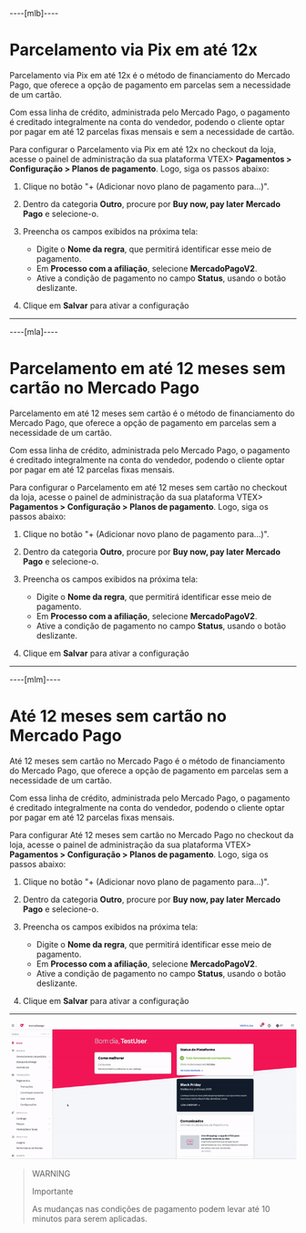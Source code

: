 ----[mlb]----
# Parcelamento via Pix em até 12x

Parcelamento via Pix em até 12x é o método de financiamento do Mercado Pago, que oferece a opção de pagamento em parcelas sem a necessidade de um cartão. 

Com essa linha de crédito, administrada pelo Mercado Pago, o pagamento é creditado integralmente na conta do vendedor, podendo o cliente optar por pagar em até 12 parcelas fixas mensais e sem a necessidade de cartão.

Para configurar o Parcelamento via Pix em até 12x no checkout da loja, acesse o painel de administração da sua plataforma VTEX> **Pagamentos > Configuração > Planos de pagamento**. Logo, siga os passos abaixo: 

1.  Clique no botão "+ (Adicionar novo plano de pagamento para...)". 
2. Dentro da categoria **Outro**, procure por **Buy now, pay later Mercado Pago** e selecione-o.
3. Preencha os campos exibidos na próxima tela: 
    * Digite o **Nome da regra**, que permitirá identificar esse meio de pagamento. 
    * Em **Processo com a afiliação**, selecione **MercadoPagoV2**. 
    * Ative a condição de pagamento no campo **Status**, usando o botão deslizante. 

4. Clique em **Salvar** para ativar a configuração

------------


----[mla]----
# Parcelamento em até 12 meses sem cartão no Mercado Pago

Parcelamento em até 12 meses sem cartão é o método de financiamento do Mercado Pago, que oferece a opção de pagamento em parcelas sem a necessidade de um cartão. 

Com essa linha de crédito, administrada pelo Mercado Pago, o pagamento é creditado integralmente na conta do vendedor, podendo o cliente optar por pagar em até 12 parcelas fixas mensais.

Para configurar o Parcelamento em até 12 meses sem cartão no checkout da loja, acesse o painel de administração da sua plataforma VTEX> **Pagamentos > Configuração > Planos de pagamento**. Logo, siga os passos abaixo: 

1.  Clique no botão "+ (Adicionar novo plano de pagamento para...)". 
2. Dentro da categoria **Outro**, procure por **Buy now, pay later Mercado Pago** e selecione-o.
3. Preencha os campos exibidos na próxima tela: 
    * Digite o **Nome da regra**, que permitirá identificar esse meio de pagamento. 
    * Em **Processo com a afiliação**, selecione **MercadoPagoV2**. 
    * Ative a condição de pagamento no campo **Status**, usando o botão deslizante. 

4. Clique em **Salvar** para ativar a configuração

------------

----[mlm]----
# Até 12 meses sem cartão no Mercado Pago

Até 12 meses sem cartão no Mercado Pago é o método de financiamento do Mercado Pago, que oferece a opção de pagamento em parcelas sem a necessidade de um cartão. 

Com essa linha de crédito, administrada pelo Mercado Pago, o pagamento é creditado integralmente na conta do vendedor, podendo o cliente optar por pagar em até 12 parcelas fixas mensais.

Para configurar Até 12 meses sem cartão no Mercado Pago no checkout da loja, acesse o painel de administração da sua plataforma VTEX> **Pagamentos > Configuração > Planos de pagamento**. Logo, siga os passos abaixo: 

1.  Clique no botão "+ (Adicionar novo plano de pagamento para...)". 
2. Dentro da categoria **Outro**, procure por **Buy now, pay later Mercado Pago** e selecione-o.
3. Preencha os campos exibidos na próxima tela: 
    * Digite o **Nome da regra**, que permitirá identificar esse meio de pagamento. 
    * Em **Processo com a afiliação**, selecione **MercadoPagoV2**. 
    * Ative a condição de pagamento no campo **Status**, usando o botão deslizante. 

4. Clique em **Salvar** para ativar a configuração

------------

![Configurar condições de pagamento](/images/vtex/paymentconditions-imagenv2-pt.gif)

> WARNING
>
> Importante
>
> As mudanças nas condições de pagamento podem levar até 10 minutos para serem aplicadas.

